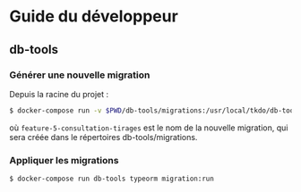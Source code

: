 # Guide du développeur

## db-tools

### Générer une nouvelle migration

Depuis la racine du projet :

```bash
$ docker-compose run -v $PWD/db-tools/migrations:/usr/local/tkdo/db-tools/migrations db-tools typeorm migration:generate -n feature-5-consultation-tirages
```

où `feature-5-consultation-tirages` est le nom de la nouvelle migration, qui sera créée dans le répertoires db-tools/migrations.

### Appliquer les migrations

```bash
$ docker-compose run db-tools typeorm migration:run
```
